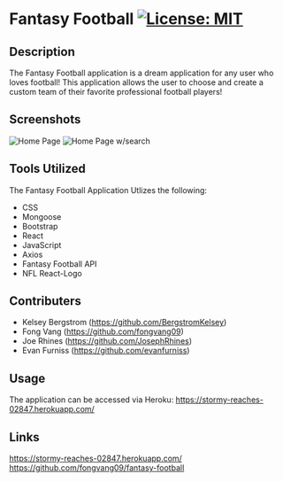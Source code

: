 # Fantasy Football [![License: MIT](https://img.shields.io/badge/License-MIT-yellow.svg)](https://opensource.org/licenses/MIT)


## Description
The Fantasy Football application is a dream application for any user who loves football! This application allows the user to choose and create a custom team of their favorite professional football players! 


## Screenshots
 ![Home Page](client/src/assets/images/FF1.png)
![Home Page w/search](client/src/assets/images/FF2.png)


## Tools Utilized 
The Fantasy Football Application Utlizes the following:

- CSS
- Mongoose
- Bootstrap
- React
- JavaScript
- Axios
- Fantasy Football API
- NFL React-Logo 

## Contributers
- Kelsey Bergstrom  (https://github.com/BergstromKelsey)
- Fong Vang  (https://github.com/fongvang09)
- Joe Rhines (https://github.com/JosephRhines)
- Evan Furniss  (https://github.com/evanfurniss)

## Usage 
The application can be accessed via Heroku: 
https://stormy-reaches-02847.herokuapp.com/

## Links
https://stormy-reaches-02847.herokuapp.com/
<br/>
https://github.com/fongvang09/fantasy-football

